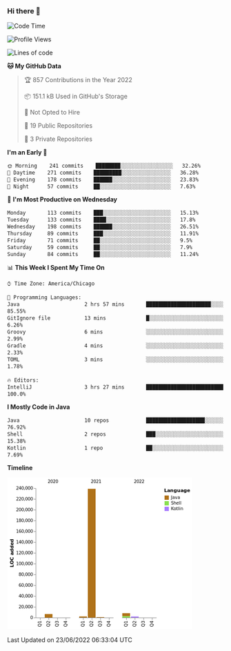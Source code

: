 ### Hi there 👋


<!--START_SECTION:waka-->
![Code Time](http://img.shields.io/badge/Code%20Time-0%20secs-blue)

![Profile Views](http://img.shields.io/badge/Profile%20Views-0-blue)

![Lines of code](https://img.shields.io/badge/From%20Hello%20World%20I%27ve%20Written-259%20Thousand%20lines%20of%20code-blue)

**🐱 My GitHub Data** 

> 🏆 857 Contributions in the Year 2022
 > 
> 📦 151.1 kB Used in GitHub's Storage 
 > 
> 🚫 Not Opted to Hire
 > 
> 📜 19 Public Repositories 
 > 
> 🔑 3 Private Repositories  
 > 
**I'm an Early 🐤** 

```text
🌞 Morning    241 commits    ████████░░░░░░░░░░░░░░░░░   32.26% 
🌆 Daytime    271 commits    █████████░░░░░░░░░░░░░░░░   36.28% 
🌃 Evening    178 commits    ██████░░░░░░░░░░░░░░░░░░░   23.83% 
🌙 Night      57 commits     ██░░░░░░░░░░░░░░░░░░░░░░░   7.63%

```
📅 **I'm Most Productive on Wednesday** 

```text
Monday       113 commits    ███░░░░░░░░░░░░░░░░░░░░░░   15.13% 
Tuesday      133 commits    ████░░░░░░░░░░░░░░░░░░░░░   17.8% 
Wednesday    198 commits    ██████░░░░░░░░░░░░░░░░░░░   26.51% 
Thursday     89 commits     ███░░░░░░░░░░░░░░░░░░░░░░   11.91% 
Friday       71 commits     ██░░░░░░░░░░░░░░░░░░░░░░░   9.5% 
Saturday     59 commits     ██░░░░░░░░░░░░░░░░░░░░░░░   7.9% 
Sunday       84 commits     ██░░░░░░░░░░░░░░░░░░░░░░░   11.24%

```


📊 **This Week I Spent My Time On** 

```text
⌚︎ Time Zone: America/Chicago

💬 Programming Languages: 
Java                     2 hrs 57 mins       █████████████████████░░░░   85.55% 
GitIgnore file           13 mins             █░░░░░░░░░░░░░░░░░░░░░░░░   6.26% 
Groovy                   6 mins              ░░░░░░░░░░░░░░░░░░░░░░░░░   2.99% 
Gradle                   4 mins              ░░░░░░░░░░░░░░░░░░░░░░░░░   2.33% 
TOML                     3 mins              ░░░░░░░░░░░░░░░░░░░░░░░░░   1.78%

🔥 Editors: 
IntelliJ                 3 hrs 27 mins       █████████████████████████   100.0%

```

**I Mostly Code in Java** 

```text
Java                     10 repos            ███████████████████░░░░░░   76.92% 
Shell                    2 repos             ███░░░░░░░░░░░░░░░░░░░░░░   15.38% 
Kotlin                   1 repo              ██░░░░░░░░░░░░░░░░░░░░░░░   7.69%

```


**Timeline**

![Chart not found](https://raw.githubusercontent.com/powercasgamer/powercasgamer/master/charts/bar_graph.png) 


 Last Updated on 23/06/2022 06:33:04 UTC
<!--END_SECTION:waka-->
